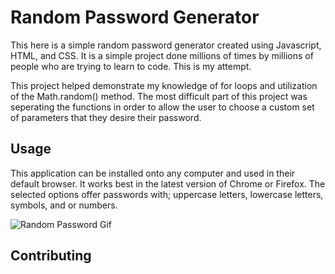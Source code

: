 # Random Password Generator
This here is a simple random password generator created using Javascript, HTML, and CSS. It is a simple project done millions of times by millions of people who are trying to learn to code. This is my attempt. 

This project helped demonstrate my knowledge of for loops and utilization of the Math.random() method. The most difficult part of this project was seperating the functions in order to allow the user to choose a custom set of parameters that they desire their password.

## Usage 
This application can be installed onto any computer and used in their default browser. It works best in the latest version of Chrome or Firefox. The selected options offer passwords with; uppercase letters, lowercase letters, symbols, and or numbers. 

![Random Password Gif](https://media.giphy.com/media/lUFXCHf9IVX1dJ3Y1B/giphy.gif)


## Contributing



